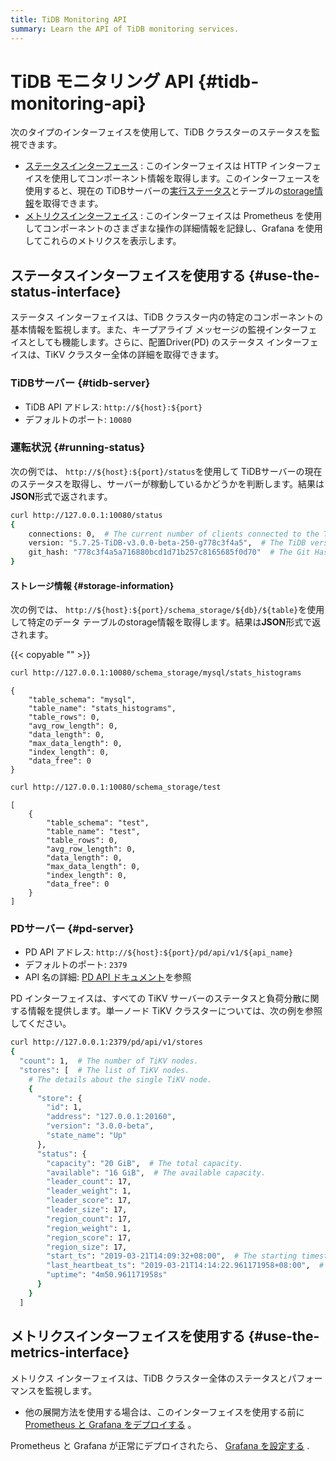 ```yaml
---
title: TiDB Monitoring API
summary: Learn the API of TiDB monitoring services.
---
```


# TiDB モニタリング API {#tidb-monitoring-api}

次のタイプのインターフェイスを使用して、TiDB クラスターのステータスを監視できます。

-   [<a href="#use-the-status-interface">ステータスインターフェース</a>](#use-the-status-interface) : このインターフェイスは HTTP インターフェイスを使用してコンポーネント情報を取得します。このインターフェースを使用すると、現在の TiDBサーバーの[<a href="#running-status">実行ステータス</a>](#running-status)とテーブルの[<a href="#storage-information">storage情報</a>](#storage-information)を取得できます。
-   [<a href="#use-the-metrics-interface">メトリクスインターフェイス</a>](#use-the-metrics-interface) : このインターフェイスは Prometheus を使用してコンポーネントのさまざまな操作の詳細情報を記録し、Grafana を使用してこれらのメトリクスを表示します。

## ステータスインターフェイスを使用する {#use-the-status-interface}

ステータス インターフェイスは、TiDB クラスター内の特定のコンポーネントの基本情報を監視します。また、キープアライブ メッセージの監視インターフェイスとしても機能します。さらに、配置Driver(PD) のステータス インターフェイスは、TiKV クラスター全体の詳細を取得できます。

### TiDBサーバー {#tidb-server}

-   TiDB API アドレス: `http://${host}:${port}`
-   デフォルトのポート: `10080`

### 運転状況 {#running-status}

次の例では、 `http://${host}:${port}/status`を使用して TiDBサーバーの現在のステータスを取得し、サーバーが稼動しているかどうかを判断します。結果は**JSON**形式で返されます。

```bash
curl http://127.0.0.1:10080/status
{
    connections: 0,  # The current number of clients connected to the TiDB server.
    version: "5.7.25-TiDB-v3.0.0-beta-250-g778c3f4a5",  # The TiDB version number.
    git_hash: "778c3f4a5a716880bcd1d71b257c8165685f0d70"  # The Git Hash of the current TiDB code.
}
```

#### ストレージ情報 {#storage-information}

次の例では、 `http://${host}:${port}/schema_storage/${db}/${table}`を使用して特定のデータ テーブルのstorage情報を取得します。結果は**JSON**形式で返されます。

{{< copyable "" >}}

```bash
curl http://127.0.0.1:10080/schema_storage/mysql/stats_histograms
```

```
{
    "table_schema": "mysql", 
    "table_name": "stats_histograms", 
    "table_rows": 0, 
    "avg_row_length": 0, 
    "data_length": 0, 
    "max_data_length": 0, 
    "index_length": 0, 
    "data_free": 0
}
```

```bash
curl http://127.0.0.1:10080/schema_storage/test
```

```
[
    {
        "table_schema": "test", 
        "table_name": "test", 
        "table_rows": 0, 
        "avg_row_length": 0, 
        "data_length": 0, 
        "max_data_length": 0, 
        "index_length": 0, 
        "data_free": 0
    }
]
```

### PDサーバー {#pd-server}

-   PD API アドレス: `http://${host}:${port}/pd/api/v1/${api_name}`
-   デフォルトのポート: `2379`
-   API 名の詳細: [<a href="https://download.pingcap.com/pd-api-v1.html">PD API ドキュメント</a>](https://download.pingcap.com/pd-api-v1.html)を参照

PD インターフェイスは、すべての TiKV サーバーのステータスと負荷分散に関する情報を提供します。単一ノード TiKV クラスターについては、次の例を参照してください。

```bash
curl http://127.0.0.1:2379/pd/api/v1/stores
{
  "count": 1,  # The number of TiKV nodes.
  "stores": [  # The list of TiKV nodes.
    # The details about the single TiKV node.
    {
      "store": {
        "id": 1,
        "address": "127.0.0.1:20160",
        "version": "3.0.0-beta",
        "state_name": "Up"
      },
      "status": {
        "capacity": "20 GiB",  # The total capacity.
        "available": "16 GiB",  # The available capacity.
        "leader_count": 17,
        "leader_weight": 1,
        "leader_score": 17,
        "leader_size": 17,
        "region_count": 17,
        "region_weight": 1,
        "region_score": 17,
        "region_size": 17,
        "start_ts": "2019-03-21T14:09:32+08:00",  # The starting timestamp.
        "last_heartbeat_ts": "2019-03-21T14:14:22.961171958+08:00",  # The timestamp of the last heartbeat.
        "uptime": "4m50.961171958s"
      }
    }
  ]
```

## メトリクスインターフェイスを使用する {#use-the-metrics-interface}

メトリクス インターフェイスは、TiDB クラスター全体のステータスとパフォーマンスを監視します。

-   他の展開方法を使用する場合は、このインターフェイスを使用する前に[<a href="/deploy-monitoring-services.md">Prometheus と Grafana をデプロイする</a>](/deploy-monitoring-services.md) 。

Prometheus と Grafana が正常にデプロイされたら、 [<a href="/deploy-monitoring-services.md#configure-grafana">Grafana を設定する</a>](/deploy-monitoring-services.md#configure-grafana) .
